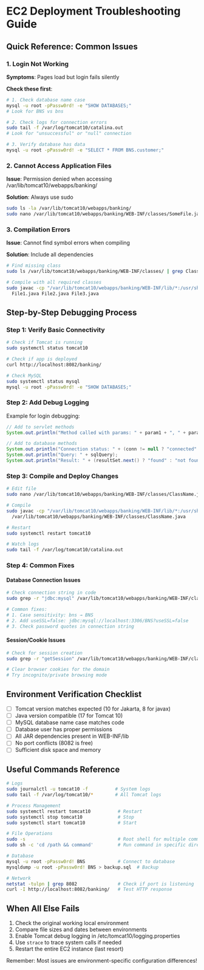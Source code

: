 # EC2 Deployment Troubleshooting Guide

## Quick Reference: Common Issues

### 1. Login Not Working
**Symptoms**: Pages load but login fails silently

**Check these first**:
```bash
# 1. Check database name case
mysql -u root -pPassw0rd! -e "SHOW DATABASES;"
# Look for BNS vs bns

# 2. Check logs for connection errors
sudo tail -f /var/log/tomcat10/catalina.out
# Look for "unsuccessful" or "null" connection

# 3. Verify database has data
mysql -u root -pPassw0rd! -e "SELECT * FROM BNS.customer;"
```

### 2. Cannot Access Application Files
**Issue**: Permission denied when accessing /var/lib/tomcat10/webapps/banking/

**Solution**: Always use sudo
```bash
sudo ls -la /var/lib/tomcat10/webapps/banking/
sudo nano /var/lib/tomcat10/webapps/banking/WEB-INF/classes/SomeFile.java
```

### 3. Compilation Errors
**Issue**: Cannot find symbol errors when compiling

**Solution**: Include all dependencies
```bash
# Find missing class
sudo ls /var/lib/tomcat10/webapps/banking/WEB-INF/classes/ | grep ClassName

# Compile with all required classes
sudo javac -cp "/var/lib/tomcat10/webapps/banking/WEB-INF/lib/*:/usr/share/tomcat10/lib/*" \
  File1.java File2.java File3.java
```

## Step-by-Step Debugging Process

### Step 1: Verify Basic Connectivity
```bash
# Check if Tomcat is running
sudo systemctl status tomcat10

# Check if app is deployed
curl http://localhost:8082/banking/

# Check MySQL
sudo systemctl status mysql
mysql -u root -pPassw0rd! -e "SHOW DATABASES;"
```

### Step 2: Add Debug Logging
Example for login debugging:
```java
// Add to servlet methods
System.out.println("Method called with params: " + param1 + ", " + param2);

// Add to database methods
System.out.println("Connection status: " + (conn != null ? "connected" : "null"));
System.out.println("Query: " + sqlQuery);
System.out.println("Result: " + (resultSet.next() ? "found" : "not found"));
```

### Step 3: Compile and Deploy Changes
```bash
# Edit file
sudo nano /var/lib/tomcat10/webapps/banking/WEB-INF/classes/ClassName.java

# Compile
sudo javac -cp "/var/lib/tomcat10/webapps/banking/WEB-INF/lib/*:/usr/share/tomcat10/lib/*" \
  /var/lib/tomcat10/webapps/banking/WEB-INF/classes/ClassName.java

# Restart
sudo systemctl restart tomcat10

# Watch logs
sudo tail -f /var/log/tomcat10/catalina.out
```

### Step 4: Common Fixes

#### Database Connection Issues
```bash
# Check connection string in code
sudo grep -r "jdbc:mysql" /var/lib/tomcat10/webapps/banking/WEB-INF/classes/

# Common fixes:
# 1. Case sensitivity: bns → BNS
# 2. Add useSSL=false: jdbc:mysql://localhost:3306/BNS?useSSL=false
# 3. Check password quotes in connection string
```

#### Session/Cookie Issues
```bash
# Check for session creation
sudo grep -r "getSession" /var/lib/tomcat10/webapps/banking/WEB-INF/classes/

# Clear browser cookies for the domain
# Try incognito/private browsing mode
```

## Environment Verification Checklist

- [ ] Tomcat version matches expected (10 for Jakarta, 8 for javax)
- [ ] Java version compatible (17 for Tomcat 10)
- [ ] MySQL database name case matches code
- [ ] Database user has proper permissions
- [ ] All JAR dependencies present in WEB-INF/lib
- [ ] No port conflicts (8082 is free)
- [ ] Sufficient disk space and memory

## Useful Commands Reference

```bash
# Logs
sudo journalctl -u tomcat10 -f          # System logs
sudo tail -f /var/log/tomcat10/*        # All Tomcat logs

# Process Management
sudo systemctl restart tomcat10          # Restart
sudo systemctl stop tomcat10             # Stop
sudo systemctl start tomcat10            # Start

# File Operations
sudo -s                                  # Root shell for multiple commands
sudo sh -c 'cd /path && command'         # Run command in specific directory

# Database
mysql -u root -pPassw0rd! BNS            # Connect to database
mysqldump -u root -pPassw0rd! BNS > backup.sql  # Backup

# Network
netstat -tulpn | grep 8082               # Check if port is listening
curl -I http://localhost:8082/banking/   # Test HTTP response
```

## When All Else Fails

1. Check the original working local environment
2. Compare file sizes and dates between environments
3. Enable Tomcat debug logging in /etc/tomcat10/logging.properties
4. Use `strace` to trace system calls if needed
5. Restart the entire EC2 instance (last resort)

Remember: Most issues are environment-specific configuration differences!
